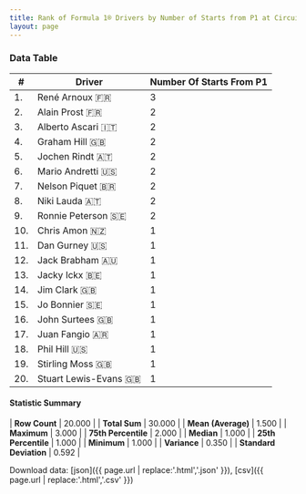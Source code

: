 ```yaml
---
title: Rank of Formula 1® Drivers by Number of Starts from P1 at Circuit Park Zandvoort
layout: page
---
```


<canvas id="chart" width="400" height="180"></canvas>
<script>
var data = {
    "datasets": [
        {
            "backgroundColor": [
                "#f3a935",
                "#f3a935",
                "#f3a935",
                "#f3a935",
                "#f3a935",
                "#f3a935",
                "#f3a935",
                "#f3a935",
                "#f3a935",
                "#f3a935",
                "#f3a935",
                "#f3a935",
                "#f3a935",
                "#f3a935",
                "#f3a935",
                "#f3a935",
                "#f3a935",
                "#f3a935",
                "#f3a935",
                "#f3a935"
            ],
            "borderColor": [
                "#f68639",
                "#f68639",
                "#f68639",
                "#f68639",
                "#f68639",
                "#f68639",
                "#f68639",
                "#f68639",
                "#f68639",
                "#f68639",
                "#f68639",
                "#f68639",
                "#f68639",
                "#f68639",
                "#f68639",
                "#f68639",
                "#f68639",
                "#f68639",
                "#f68639",
                "#f68639"
            ],
            "borderWidth": 1,
            "data": [
                3.0,
                2.0,
                2.0,
                2.0,
                2.0,
                2.0,
                2.0,
                2.0,
                2.0,
                1.0,
                1.0,
                1.0,
                1.0,
                1.0,
                1.0,
                1.0,
                1.0,
                1.0,
                1.0,
                1.0
            ],
            "label": "Number Of Starts From P1"
        }
    ],
    "labels": [
        "René Arnoux",
        "Alain Prost",
        "Alberto Ascari",
        "Graham Hill",
        "Jochen Rindt",
        "Mario Andretti",
        "Nelson Piquet",
        "Niki Lauda",
        "Ronnie Peterson",
        "Chris Amon",
        "Dan Gurney",
        "Jack Brabham",
        "Jacky Ickx",
        "Jim Clark",
        "Jo Bonnier",
        "John Surtees",
        "Juan Fangio",
        "Phil Hill",
        "Stirling Moss",
        "Stuart Lewis-Evans"
    ]
};
var options = {
  legend: {
    display: false
  },
  scales: {
    xAxes: [{
      ticks: {
        beginAtZero: true,
        maxRotation: 180,
        display: window.innerWidth > 800
      }
    }],
    yAxes: [{
      ticks: {
        beginAtZero: true
      }
    }]
  },
  onResize: function(chart, size) {
    chart.options.scales.xAxes[0].ticks.display = size.width > 800;
  }
};
var chart = new Chart("chart", {
    data: data,
    type: 'bar',
    options: options
});
</script>



### Data Table

| # | Driver | Number Of Starts From P1 |
|--|--|--|
| 1. | René Arnoux 🇫🇷 | 3 |
| 2. | Alain Prost 🇫🇷 | 2 |
| 3. | Alberto Ascari 🇮🇹 | 2 |
| 4. | Graham Hill 🇬🇧 | 2 |
| 5. | Jochen Rindt 🇦🇹 | 2 |
| 6. | Mario Andretti 🇺🇸 | 2 |
| 7. | Nelson Piquet 🇧🇷 | 2 |
| 8. | Niki Lauda 🇦🇹 | 2 |
| 9. | Ronnie Peterson 🇸🇪 | 2 |
| 10. | Chris Amon 🇳🇿 | 1 |
| 11. | Dan Gurney 🇺🇸 | 1 |
| 12. | Jack Brabham 🇦🇺 | 1 |
| 13. | Jacky Ickx 🇧🇪 | 1 |
| 14. | Jim Clark 🇬🇧 | 1 |
| 15. | Jo Bonnier 🇸🇪 | 1 |
| 16. | John Surtees 🇬🇧 | 1 |
| 17. | Juan Fangio 🇦🇷 | 1 |
| 18. | Phil Hill 🇺🇸 | 1 |
| 19. | Stirling Moss 🇬🇧 | 1 |
| 20. | Stuart Lewis-Evans 🇬🇧 | 1 |

#### Statistic Summary

| **Row Count** | 20.000 |
| **Total Sum** | 30.000 |
| **Mean (Average)** | 1.500 |
| **Maximum** | 3.000 |
| **75th Percentile** | 2.000 |
| **Median** | 1.000 |
| **25th Percentile** | 1.000 |
| **Minimum** | 1.000 |
| **Variance** | 0.350 |
| **Standard Deviation** | 0.592 |

Download data: [json]({{ page.url | replace:'.html','.json' }}), [csv]({{ page.url | replace:'.html','.csv' }})
